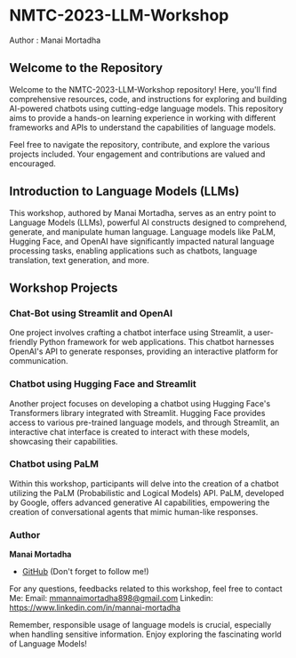 
# NMTC-2023-LLM-Workshop

Author : Manai Mortadha

## Welcome to the Repository

Welcome to the NMTC-2023-LLM-Workshop repository! Here, you'll find comprehensive resources, code, and instructions for exploring and building AI-powered chatbots using cutting-edge language models. This repository aims to provide a hands-on learning experience in working with different frameworks and APIs to understand the capabilities of language models.

Feel free to navigate the repository, contribute, and explore the various projects included. Your engagement and contributions are valued and encouraged.

## Introduction to Language Models (LLMs)

This workshop, authored by Manai Mortadha, serves as an entry point to Language Models (LLMs), powerful AI constructs designed to comprehend, generate, and manipulate human language. Language models like PaLM, Hugging Face, and OpenAI have significantly impacted natural language processing tasks, enabling applications such as chatbots, language translation, text generation, and more.


## Workshop Projects

### Chat-Bot using Streamlit and OpenAI

One project involves crafting a chatbot interface using Streamlit, a user-friendly Python framework for web applications. This chatbot harnesses OpenAI's API to generate responses, providing an interactive platform for communication.

### Chatbot using Hugging Face and Streamlit

Another project focuses on developing a chatbot using Hugging Face's Transformers library integrated with Streamlit. Hugging Face provides access to various pre-trained language models, and through Streamlit, an interactive chat interface is created to interact with these models, showcasing their capabilities.

### Chatbot using PaLM

Within this workshop, participants will delve into the creation of a chatbot utilizing the PaLM (Probabilistic and Logical Models) API. PaLM, developed by Google, offers advanced generative AI capabilities, empowering the creation of conversational agents that mimic human-like responses.



### Author
**Manai Mortadha**
- [GitHub](https://github.com/MortadhaMannai) (Don't forget to follow me!)

For any questions, feedbacks related to this workshop, feel free to contact Me:
Email: mmannaimortadha898@gmail.com
Linkedin: https://www.linkedin.com/in/mannai-mortadha

Remember, responsible usage of language models is crucial, especially when handling sensitive information. Enjoy exploring the fascinating world of Language Models!




